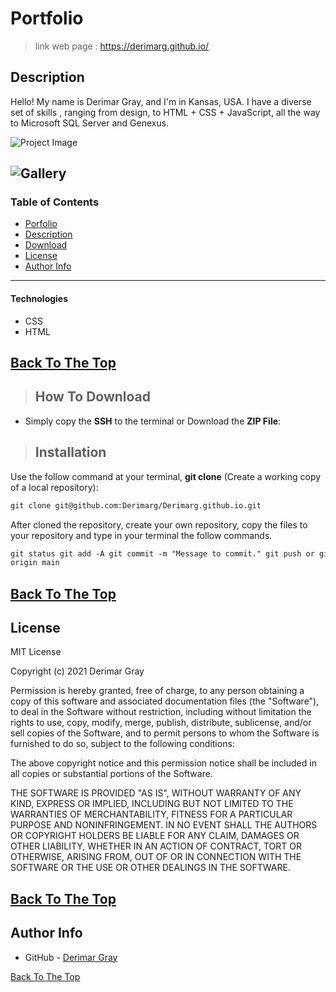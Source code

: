 # Portfolio

> link web page : https://derimarg.github.io/

## Description

Hello! My name is Derimar Gray, and I'm in Kansas, USA. I have a diverse set of skills , ranging from design, to HTML + CSS + JavaScript, all the way to Microsoft SQL Server and Genexus.

![Project Image](./assets/images/homepage.png)

## ![Gallery](./assets/images/gallery.png)

### Table of Contents

- [Porfolio](#portfolio)
- [Description](#description)
- [Download](#how-to-download)
- [License](#license)
- [Author Info](#author-info)

---

#### Technologies

- CSS
- HTML

## [Back To The Top](#portfolio)

> ## How To Download

- Simply copy the **SSH** to the terminal or Download the **ZIP File**:

> ## Installation

Use the follow command at your terminal, **git clone** (Create a working copy of a local repository):

```html
git clone git@github.com:Derimarg/Derimarg.github.io.git
```

After cloned the repository, create your own repository, copy the files to your repository and type in your terminal the follow commands.

```html
git status git add -A git commit -m "Message to commit." git push or git push
origin main
```

## [Back To The Top](#portfolio)

## License

MIT License

Copyright (c) 2021 Derimar Gray

Permission is hereby granted, free of charge, to any person obtaining a copy
of this software and associated documentation files (the "Software"), to deal
in the Software without restriction, including without limitation the rights
to use, copy, modify, merge, publish, distribute, sublicense, and/or sell
copies of the Software, and to permit persons to whom the Software is
furnished to do so, subject to the following conditions:

The above copyright notice and this permission notice shall be included in all
copies or substantial portions of the Software.

THE SOFTWARE IS PROVIDED "AS IS", WITHOUT WARRANTY OF ANY KIND, EXPRESS OR
IMPLIED, INCLUDING BUT NOT LIMITED TO THE WARRANTIES OF MERCHANTABILITY,
FITNESS FOR A PARTICULAR PURPOSE AND NONINFRINGEMENT. IN NO EVENT SHALL THE
AUTHORS OR COPYRIGHT HOLDERS BE LIABLE FOR ANY CLAIM, DAMAGES OR OTHER
LIABILITY, WHETHER IN AN ACTION OF CONTRACT, TORT OR OTHERWISE, ARISING FROM,
OUT OF OR IN CONNECTION WITH THE SOFTWARE OR THE USE OR OTHER DEALINGS IN THE
SOFTWARE.

## [Back To The Top](#portfolio)

## Author Info

- GitHub - [Derimar Gray](https://github.com/Derimarg)

[Back To The Top](#portfolio)
